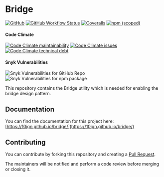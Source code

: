 # Bridge

[![GitHub](https://img.shields.io/github/license/10ign/bridge?logo=github)](https://github.com/10ign/bridge/blob/main/LICENSE)
[![GitHub Workflow Status](https://img.shields.io/github/workflow/status/10ign/bridge/Publish?logo=github)](https://github.com/10ign/bridge/actions/workflows/publish.yml)
[![Coveralls](https://img.shields.io/coveralls/github/10ign/bridge?logo=coveralls)](https://coveralls.io/github/10ign/bridge)
[![npm (scoped)](https://img.shields.io/npm/v/@10ign/bridge?logo=npm)](https://www.npmjs.com/package/@10ign/bridge)

#### Code Climate

[![Code Climate maintainability](https://img.shields.io/codeclimate/maintainability-percentage/10ign/bridge?logo=codeclimate)](https://codeclimate.com/github/10ign/bridge)
[![Code Climate issues](https://img.shields.io/codeclimate/issues/10ign/bridge?logo=codeclimate)](https://codeclimate.com/github/10ign/bridge/issues)
[![Code Climate technical debt](https://img.shields.io/codeclimate/tech-debt/10ign/bridge?logo=codeclimate)](https://codeclimate.com/github/10ign/bridge)

#### Snyk Vulnerabilities

![Snyk Vulnerabilities for GitHub Repo](https://img.shields.io/snyk/vulnerabilities/github/10ign/bridge?label=repository&logo=github)
![Snyk Vulnerabilities for npm package](https://img.shields.io/snyk/vulnerabilities/npm/@10ign/bridge?label=package&logo=npm)

This repository contains the Bridge utility which is needed for enabling the
bridge design pattern.

## Documentation

You can find the documentation for this project here:
[https://10ign.github.io/bridge/](https://10ign.github.io/bridge/)

## Contributing

You can contribute by forking this repository and creating a
[Pull Request](https://github.com/10ign/bridge/pulls).

The maintainers will be notified and perform a code review before merging or
closing it.
